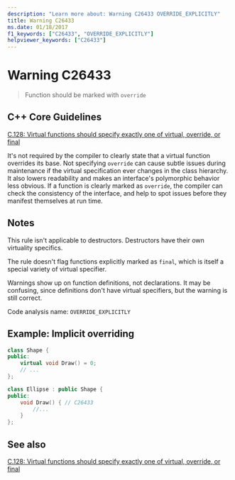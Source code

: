 ```yaml
---
description: "Learn more about: Warning C26433 OVERRIDE_EXPLICITLY"
title: Warning C26433
ms.date: 01/18/2017
f1_keywords: ["C26433", "OVERRIDE_EXPLICITLY"]
helpviewer_keywords: ["C26433"]
---
```

# Warning C26433

> Function should be marked with `override`

## C++ Core Guidelines

[C.128: Virtual functions should specify exactly one of virtual, override, or final](https://github.com/isocpp/CppCoreGuidelines/blob/master/CppCoreGuidelines.md)

It's not required by the compiler to clearly state that a virtual function overrides its base. Not specifying `override` can cause subtle issues during maintenance if the virtual specification ever changes in the class hierarchy. It also lowers readability and makes an interface's polymorphic behavior less obvious. If a function is clearly marked as `override`, the compiler can check the consistency of the interface, and help to spot issues before they manifest themselves at run time.

## Notes

This rule isn't applicable to destructors. Destructors have their own virtuality specifics.

The rule doesn't flag functions explicitly marked as `final`, which is itself a special variety of virtual specifier.

Warnings show up on function definitions, not declarations. It may be confusing, since definitions don't have virtual specifiers, but the warning is still correct.

Code analysis name: `OVERRIDE_EXPLICITLY`

## Example:  Implicit overriding

```cpp
class Shape {
public:
    virtual void Draw() = 0;
    // ...
};

class Ellipse : public Shape {
public:
    void Draw() { // C26433
        //...
    }
};
```

## See also

[C.128: Virtual functions should specify exactly one of virtual, override, or final](https://github.com/isocpp/CppCoreGuidelines/blob/master/CppCoreGuidelines.md)
